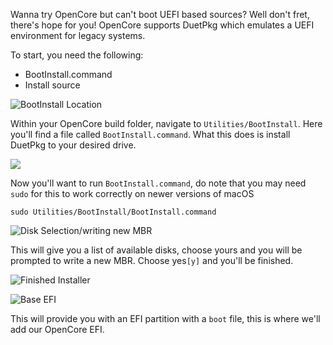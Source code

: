 Wanna try OpenCore but can't boot UEFI based sources? Well don't fret, there's hope for you! OpenCore supports DuetPkg which emulates a UEFI environment for legacy systems. 

To start, you need the following:
* BootInstall.command
* Install source


![BootInstall Location](https://i.imgur.com/D9YT3M4.png)

Within your OpenCore build folder, navigate to `Utilities/BootInstall`. Here you'll find a file called  `BootInstall.command`. What this does is install DuetPkg to your desired drive. 

![](https://i.imgur.com/FoJs4zU.png)

Now you'll want to run `BootInstall.command`, do note that you may need `sudo` for this to work correctly on newer versions of macOS

```
sudo Utilities/BootInstall/BootInstall.command
```

![Disk Selection/writing new MBR](https://i.imgur.com/20BQvtv.png)

This will give you a list of available disks, choose yours and you will be prompted to write a new MBR. Choose yes`[y]` and you'll be finished.

![Finished Installer](https://i.imgur.com/w3AyfVd.png)

![Base EFI](https://i.imgur.com/Lhw52gb.png)

This will provide you with an EFI partition with a `boot` file, this is where we'll add our OpenCore EFI. 
